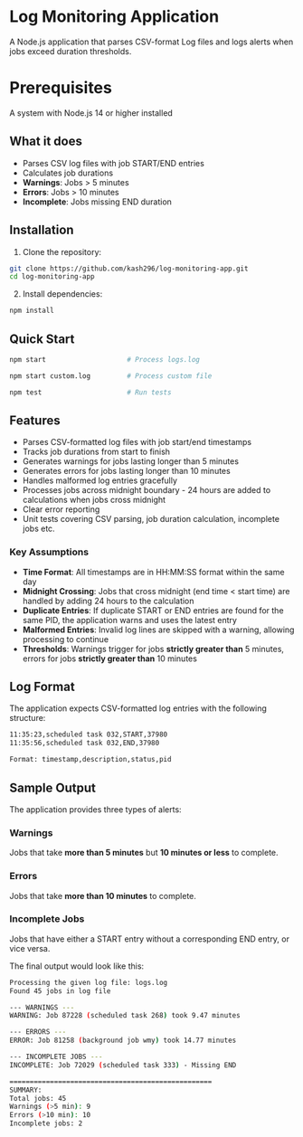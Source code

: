# Log Monitoring Application

A Node.js application that parses CSV-format Log files and logs alerts when jobs exceed duration thresholds.

#  Prerequisites

A system with Node.js 14 or higher installed

## What it does

- Parses CSV log files with job START/END entries
- Calculates job durations 
- **Warnings**: Jobs > 5 minutes
- **Errors**: Jobs > 10 minutes
- **Incomplete**: Jobs missing END duration

## Installation

1. Clone the repository:
```bash
git clone https://github.com/kash296/log-monitoring-app.git
cd log-monitoring-app
```

2. Install dependencies:
```bash
npm install
```

## Quick Start
```bash
npm start                    # Process logs.log
```
```bash
npm start custom.log         # Process custom file
```
```bash
npm test                     # Run tests
```

## Features

- Parses CSV-formatted log files with job start/end timestamps
- Tracks job durations from start to finish
- Generates warnings for jobs lasting longer than 5 minutes
- Generates errors for jobs lasting longer than 10 minutes
- Handles malformed log entries gracefully
- Processes jobs across midnight boundary - 24 hours are added to calculations when jobs cross midnight
- Clear error reporting
- Unit tests covering CSV parsing, job duration calculation, incomplete jobs etc.

### Key Assumptions
- **Time Format**: All timestamps are in HH:MM:SS format within the same day
- **Midnight Crossing**: Jobs that cross midnight (end time < start time) are handled by adding 24 hours to the calculation
- **Duplicate Entries**: If duplicate START or END entries are found for the same PID, the application warns and uses the latest entry
- **Malformed Entries**: Invalid log lines are skipped with a warning, allowing processing to continue
- **Thresholds**: Warnings trigger for jobs **strictly greater than** 5 minutes, errors for jobs **strictly greater than** 10 minutes


## Log Format
The application expects CSV-formatted log entries with the following structure:

```bash
11:35:23,scheduled task 032,START,37980
11:35:56,scheduled task 032,END,37980
```
```bash
Format: timestamp,description,status,pid
```

## Sample Output
The application provides three types of alerts:

### Warnings
Jobs that take **more than 5 minutes** but **10 minutes or less** to complete.

### Errors  
Jobs that take **more than 10 minutes** to complete.

### Incomplete Jobs
Jobs that have either a START entry without a corresponding END entry, or vice versa.

The final output would look like this:

```bash
Processing the given log file: logs.log
Found 45 jobs in log file

--- WARNINGS ---
WARNING: Job 87228 (scheduled task 268) took 9.47 minutes

--- ERRORS ---
ERROR: Job 81258 (background job wmy) took 14.77 minutes

--- INCOMPLETE JOBS ---
INCOMPLETE: Job 72029 (scheduled task 333) - Missing END

==================================================
SUMMARY:
Total jobs: 45
Warnings (>5 min): 9
Errors (>10 min): 10
Incomplete jobs: 2
```